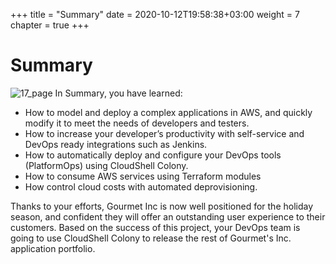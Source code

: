 +++
title = "Summary"
date = 2020-10-12T19:58:38+03:00
weight = 7
chapter = true
+++

# Summary

![17_page](/images/summary/Congratulations.png)
In Summary, you have learned:

* How to model and deploy a complex applications in AWS, and quickly modify it to meet the needs of developers and testers.
* How to increase your developer’s productivity with self-service and DevOps ready integrations such as Jenkins.
* How to automatically deploy and configure your DevOps tools (PlatformOps) using CloudShell Colony.
* How to consume AWS services using Terraform modules
* How control cloud costs with automated deprovisioning.

Thanks to your efforts, Gourmet Inc is now well positioned for the holiday season, and confident they will offer an outstanding user experience to their customers. Based on the success of this project, your DevOps team is going to use CloudShell Colony to release the rest of Gourmet's Inc. application portfolio. 